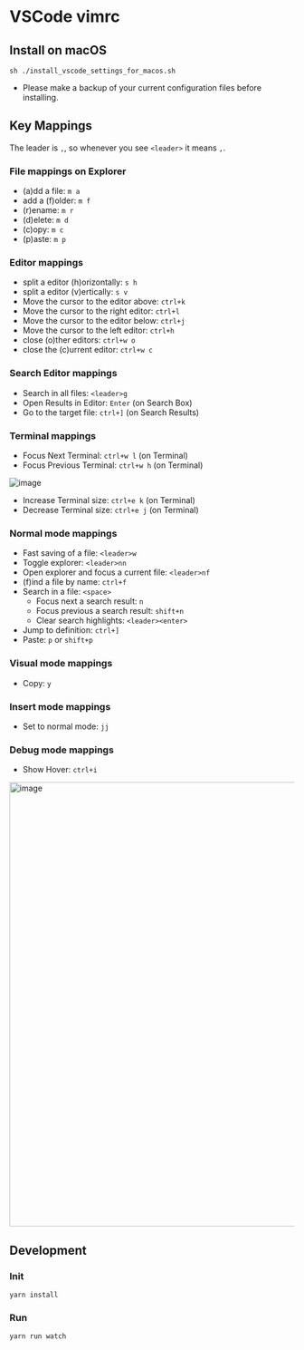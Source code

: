 # VSCode vimrc
## Install on macOS

```
sh ./install_vscode_settings_for_macos.sh
```

* Please make a backup of your current configuration files before installing.

## Key Mappings

The leader is `,`, so whenever you see `<leader>` it means `,`.

### File mappings on Explorer

- (a)dd a file: `m a`
- add a (f)older: `m f`
- (r)ename: `m r`
- (d)elete: `m d`
- (c)opy: `m c`
- (p)aste: `m p`

### Editor mappings

- split a editor (h)orizontally: `s h`
- split a editor (v)ertically: `s v`
- Move the cursor to the editor above: `ctrl+k`
- Move the cursor to the right editor: `ctrl+l`
- Move the cursor to the editor below: `ctrl+j`
- Move the cursor to the left editor: `ctrl+h`
- close (o)ther editors: `ctrl+w o`
- close the (c)urrent editor: `ctrl+w c`

### Search Editor mappings

- Search in all files: `<leader>g`
- Open Results in Editor: `Enter` (on Search Box)
- Go to the target file: `ctrl+]` (on Search Results)

### Terminal mappings

- Focus Next Terminal: `ctrl+w l` (on Terminal)
- Focus Previous Terminal: `ctrl+w h` (on Terminal)

![image](https://user-images.githubusercontent.com/12683375/130454994-1dfafb4a-6db1-4756-9753-dcf16e31eccf.png)


- Increase Terminal size: `ctrl+e k` (on Terminal)
- Decrease Terminal size: `ctrl+e j` (on Terminal)

### Normal mode mappings

- Fast saving of a file: `<leader>w`
- Toggle explorer: `<leader>nn`
- Open explorer and focus a current file: `<leader>nf`
- (f)ind a file by name: `ctrl+f`
- Search in a file: `<space>`
  - Focus next a search result: `n`
  - Focus previous a search result: `shift+n`
  - Clear search highlights: `<leader><enter>`
- Jump to definition: `ctrl+]`
- Paste: `p` or `shift+p`

### Visual mode mappings

- Copy: `y`

### Insert mode mappings

- Set to normal mode: `jj`

### Debug mode mappings

- Show Hover: `ctrl+i`

<img width="784" alt="image" src="https://user-images.githubusercontent.com/12683375/129901538-76285a00-56cd-4c97-8f08-948ad0675e89.png">

## Development
### Init

```
yarn install
```

### Run

```
yarn run watch
```
